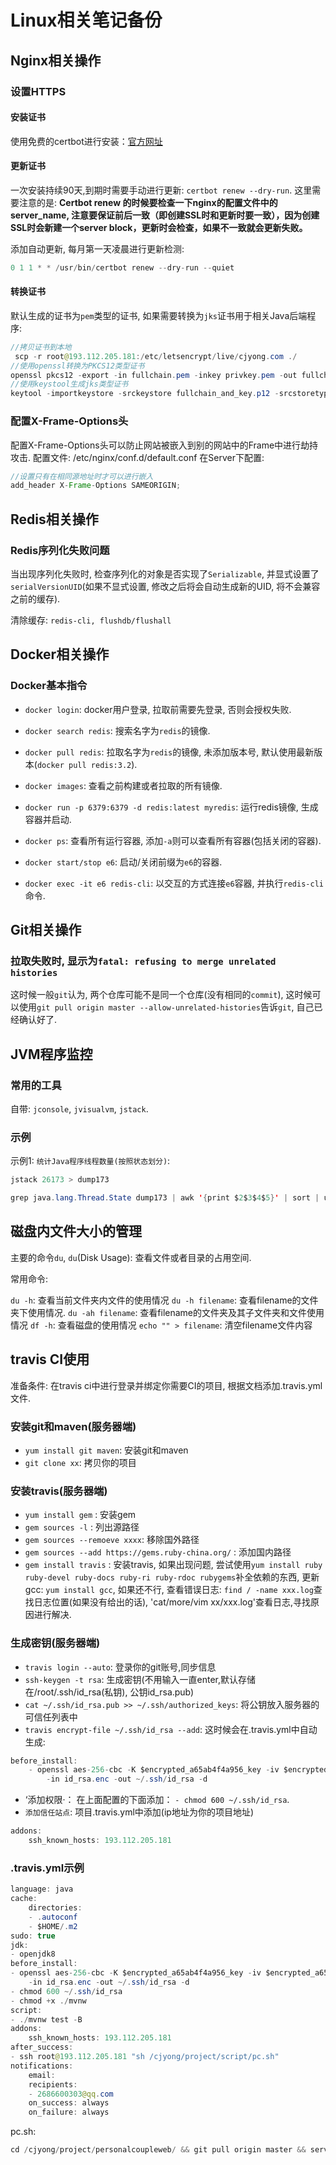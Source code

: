 # Linux相关笔记备份

## Nginx相关操作

### 设置HTTPS

#### 安装证书

使用免费的certbot进行安装：[官方网址](https://certbot.eff.org/)

#### 更新证书

一次安装持续90天,到期时需要手动进行更新: `certbot renew --dry-run`. 这里需要注意的是: **Certbot renew 的时候要检查一下nginx的配置文件中的server_name, 注意要保证前后一致（即创建SSL时和更新时要一致），因为创建SSL时会新建一个server block，更新时会检查，如果不一致就会更新失败。**

添加自动更新, 每月第一天凌晨进行更新检测:

```java
0 1 1 * * /usr/bin/certbot renew --dry-run --quiet
```

#### 转换证书

默认生成的证书为`pem`类型的证书, 如果需要转换为`jks`证书用于相关Java后端程序:

```java
//拷贝证书到本地
 scp -r root@193.112.205.181:/etc/letsencrypt/live/cjyong.com ./
//使用openssl转换为PKCS12类型证书
openssl pkcs12 -export -in fullchain.pem -inkey privkey.pem -out fullchain_and_key.p12 -name cjyong -passout pass:cai123nb
//使用keystool生成jks类型证书
keytool -importkeystore -srckeystore fullchain_and_key.p12 -srcstoretype PKCS12 -srcstorepass cai123nb -deststoretype JKS -destkeystore cjyong.jks -deststorepass cai123nb -alias cjyong
```

### 配置X-Frame-Options头

配置X-Frame-Options头可以防止网站被嵌入到别的网站中的Frame中进行劫持攻击. 配置文件: /etc/nginx/conf.d/default.conf
在Server下配置:

```java
//设置只有在相同源地址时才可以进行嵌入
add_header X-Frame-Options SAMEORIGIN;
```

## Redis相关操作

### Redis序列化失败问题

当出现序列化失败时, 检查序列化的对象是否实现了`Serializable`, 并显式设置了`serialVersionUID`(如果不显式设置, 修改之后将会自动生成新的UID, 将不会兼容之前的缓存).

清除缓存: `redis-cli, flushdb/flushall`

## Docker相关操作

### Docker基本指令

+ `docker login`: docker用户登录, 拉取前需要先登录, 否则会授权失败.

+ `docker search redis`: 搜索名字为`redis`的镜像.

+ `docker pull redis`: 拉取名字为`redis`的镜像, 未添加版本号, 默认使用最新版本(`docker pull redis:3.2`).

+ `docker images`: 查看之前构建或者拉取的所有镜像.

+ `docker run -p 6379:6379 -d redis:latest myredis`: 运行redis镜像, 生成容器并启动.

+ `docker ps`: 查看所有运行容器, 添加`-a`则可以查看所有容器(包括关闭的容器).

+ `docker start/stop e6`: 启动/关闭前缀为`e6`的容器.

+ `docker exec -it e6 redis-cli`: 以交互的方式连接`e6`容器, 并执行`redis-cli`命令.

## Git相关操作

### 拉取失败时, 显示为`fatal: refusing to merge unrelated histories`

这时候一般`git`认为, 两个仓库可能不是同一个仓库(没有相同的`commit`), 这时候可以使用`git pull origin master --allow-unrelated-histories`告诉`git`, 自己已经确认好了.

## JVM程序监控

### 常用的工具

自带: `jconsole`, `jvisualvm`, `jstack`.

### 示例

示例1: `统计Java程序线程数量(按照状态划分)`:

```java
jstack 26173 > dump173

grep java.lang.Thread.State dump173 | awk '{print $2$3$4$5}' | sort | uniq -c
```

## 磁盘内文件大小的管理

主要的命令`du`, `du`(Disk Usage): 查看文件或者目录的占用空间.

常用命令:

`du -h`: 查看当前文件夹内文件的使用情况
`du -h filename`: 查看filename的文件夹下使用情况.
`du -ah filename`: 查看filename的文件夹及其子文件夹和文件使用情况
`df -h`: 查看磁盘的使用情况
`echo "" > filename`: 清空filename文件内容

## travis CI使用

准备条件: 在travis ci中进行登录并绑定你需要CI的项目, 根据文档添加.travis.yml文件.

### 安装git和maven(服务器端)

+ `yum install git maven`: 安装git和maven
+ `git clone xx`: 拷贝你的项目

### 安装travis(服务器端)

+ `yum install gem` : 安装gem
+ `gem sources -l` : 列出源路径
+ `gem sources --remoeve xxxx`: 移除国外路径
+ `gem sources --add https://gems.ruby-china.org/` : 添加国内路径
+ `gem install travis` : 安装travis, 如果出现问题, 尝试使用`yum install ruby ruby-devel ruby-docs ruby-ri ruby-rdoc rubygems`补全依赖的东西, 更新gcc: `yum install gcc`, 如果还不行, 查看错误日志: `find / -name xxx.log`查找日志位置(如果没有给出的话), 'cat/more/vim xx/xxx.log'查看日志,寻找原因进行解决.

### 生成密钥(服务器端)

+ `travis login --auto`: 登录你的git账号,同步信息
+ `ssh-keygen -t rsa`: 生成密钥(不用输入一直enter,默认存储在/root/.ssh/id_rsa(私钥), 公钥id_rsa.pub)
+ `cat ~/.ssh/id_rsa.pub >> ~/.ssh/authorized_keys`: 将公钥放入服务器的可信任列表中
+ `travis encrypt-file ~/.ssh/id_rsa --add`: 这时候会在.travis.yml中自动生成: 

```java
before_install:
	- openssl aes-256-cbc -K $encrypted_a65ab4f4a956_key -iv $encrypted_a65ab4f4a956_iv
		-in id_rsa.enc -out ~/.ssh/id_rsa -d
```

+ ‘添加权限·： 在上面配置的下面添加： `- chmod 600 ~/.ssh/id_rsa`.
+ `添加信任站点`: 项目.travis.yml中添加(ip地址为你的项目地址)

```java
addons:
	ssh_known_hosts: 193.112.205.181
```

### .travis.yml示例

```java
language: java
cache:
	directories:
	- .autoconf
	- $HOME/.m2
sudo: true
jdk:
- openjdk8
before_install:
- openssl aes-256-cbc -K $encrypted_a65ab4f4a956_key -iv $encrypted_a65ab4f4a956_iv
	-in id_rsa.enc -out ~/.ssh/id_rsa -d
- chmod 600 ~/.ssh/id_rsa
- chmod +x ./mvnw
script:
- ./mvnw test -B
addons:
	ssh_known_hosts: 193.112.205.181
after_success:
- ssh root@193.112.205.181 "sh /cjyong/project/script/pc.sh"
notifications:
	email:
	recipients:
	- 2686600303@qq.com
	on_success: always
	on_failure: always
```

pc.sh:

```java
cd /cjyong/project/personalcoupleweb/ && git pull origin master && service pcService stop && rm -rf /root/.m2/repository/com/cjyong/cp/personalweb/0.0.1-SNAPSHOT/personalweb-0.0.1-SNAPSHOT.jar && mvn clean install && service pcService start
```
